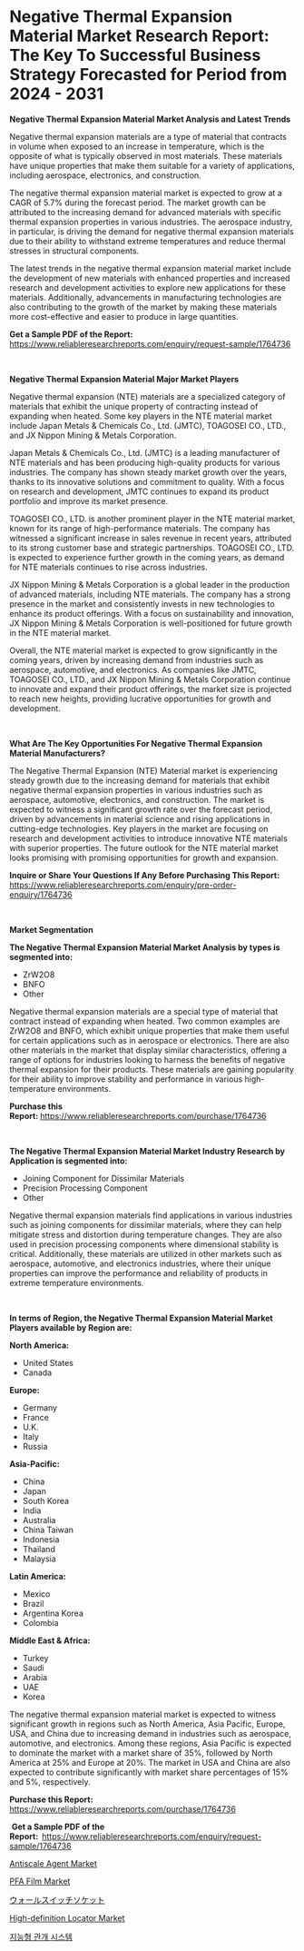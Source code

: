 <p><h1>Negative Thermal Expansion Material Market Research Report: The Key To Successful Business Strategy Forecasted for Period from 2024 - 2031</h1></p><p><strong>Negative Thermal Expansion Material Market Analysis and Latest Trends</strong></p>
<p><p>Negative thermal expansion materials are a type of material that contracts in volume when exposed to an increase in temperature, which is the opposite of what is typically observed in most materials. These materials have unique properties that make them suitable for a variety of applications, including aerospace, electronics, and construction.</p><p>The negative thermal expansion material market is expected to grow at a CAGR of 5.7% during the forecast period. The market growth can be attributed to the increasing demand for advanced materials with specific thermal expansion properties in various industries. The aerospace industry, in particular, is driving the demand for negative thermal expansion materials due to their ability to withstand extreme temperatures and reduce thermal stresses in structural components.</p><p>The latest trends in the negative thermal expansion material market include the development of new materials with enhanced properties and increased research and development activities to explore new applications for these materials. Additionally, advancements in manufacturing technologies are also contributing to the growth of the market by making these materials more cost-effective and easier to produce in large quantities.</p></p>
<p><strong>Get a Sample PDF of the Report:&nbsp;</strong> <a href="https://www.reliableresearchreports.com/enquiry/request-sample/1764736">https://www.reliableresearchreports.com/enquiry/request-sample/1764736</a></p>
<p>&nbsp;</p>
<p><strong>Negative Thermal Expansion Material Major Market Players</strong></p>
<p><p>Negative thermal expansion (NTE) materials are a specialized category of materials that exhibit the unique property of contracting instead of expanding when heated. Some key players in the NTE material market include Japan Metals & Chemicals Co., Ltd. (JMTC), TOAGOSEI CO., LTD., and JX Nippon Mining & Metals Corporation.</p><p>Japan Metals & Chemicals Co., Ltd. (JMTC) is a leading manufacturer of NTE materials and has been producing high-quality products for various industries. The company has shown steady market growth over the years, thanks to its innovative solutions and commitment to quality. With a focus on research and development, JMTC continues to expand its product portfolio and improve its market presence.</p><p>TOAGOSEI CO., LTD. is another prominent player in the NTE material market, known for its range of high-performance materials. The company has witnessed a significant increase in sales revenue in recent years, attributed to its strong customer base and strategic partnerships. TOAGOSEI CO., LTD. is expected to experience further growth in the coming years, as demand for NTE materials continues to rise across industries.</p><p>JX Nippon Mining & Metals Corporation is a global leader in the production of advanced materials, including NTE materials. The company has a strong presence in the market and consistently invests in new technologies to enhance its product offerings. With a focus on sustainability and innovation, JX Nippon Mining & Metals Corporation is well-positioned for future growth in the NTE material market.</p><p>Overall, the NTE material market is expected to grow significantly in the coming years, driven by increasing demand from industries such as aerospace, automotive, and electronics. As companies like JMTC, TOAGOSEI CO., LTD., and JX Nippon Mining & Metals Corporation continue to innovate and expand their product offerings, the market size is projected to reach new heights, providing lucrative opportunities for growth and development.</p></p>
<p>&nbsp;</p>
<p><strong>What Are The Key Opportunities For Negative Thermal Expansion Material Manufacturers?</strong></p>
<p><p>The Negative Thermal Expansion (NTE) Material market is experiencing steady growth due to the increasing demand for materials that exhibit negative thermal expansion properties in various industries such as aerospace, automotive, electronics, and construction. The market is expected to witness a significant growth rate over the forecast period, driven by advancements in material science and rising applications in cutting-edge technologies. Key players in the market are focusing on research and development activities to introduce innovative NTE materials with superior properties. The future outlook for the NTE material market looks promising with promising opportunities for growth and expansion.</p></p>
<p><strong>Inquire or Share Your Questions If Any Before Purchasing This Report:</strong> <a href="https://www.reliableresearchreports.com/enquiry/pre-order-enquiry/1764736">https://www.reliableresearchreports.com/enquiry/pre-order-enquiry/1764736</a></p>
<p>&nbsp;</p>
<p><strong>Market Segmentation</strong></p>
<p><strong>The Negative Thermal Expansion Material Market Analysis by types is segmented into:</strong></p>
<p><ul><li>ZrW2O8</li><li>BNFO</li><li>Other</li></ul></p>
<p><p>Negative thermal expansion materials are a special type of material that contract instead of expanding when heated. Two common examples are ZrW2O8 and BNFO, which exhibit unique properties that make them useful for certain applications such as in aerospace or electronics. There are also other materials in the market that display similar characteristics, offering a range of options for industries looking to harness the benefits of negative thermal expansion for their products. These materials are gaining popularity for their ability to improve stability and performance in various high-temperature environments.</p></p>
<p><strong>Purchase this Report:&nbsp;</strong><a href="https://www.reliableresearchreports.com/purchase/1764736">https://www.reliableresearchreports.com/purchase/1764736</a></p>
<p>&nbsp;</p>
<p><strong>The Negative Thermal Expansion Material Market Industry Research by Application is segmented into:</strong></p>
<p><ul><li>Joining Component for Dissimilar Materials</li><li>Precision Processing Component</li><li>Other</li></ul></p>
<p><p>Negative thermal expansion materials find applications in various industries such as joining components for dissimilar materials, where they can help mitigate stress and distortion during temperature changes. They are also used in precision processing components where dimensional stability is critical. Additionally, these materials are utilized in other markets such as aerospace, automotive, and electronics industries, where their unique properties can improve the performance and reliability of products in extreme temperature environments.</p></p>
<p>&nbsp;</p>
<p><strong>In terms of Region, the Negative Thermal Expansion Material Market Players available by Region are:</strong></p>
<p>
    <p> <strong> North America: </strong>
        <ul>
            <li>United States</li>
            <li>Canada</li>
        </ul>
        </p> 
    <p> <strong> Europe: </strong>
        <ul>
            <li>Germany</li>
            <li>France</li>
            <li>U.K.</li>
            <li>Italy</li>
            <li>Russia</li>
        </ul>
        </p> 
    <p> <strong> Asia-Pacific: </strong>
        <ul>
            <li>China</li>
            <li>Japan</li>
            <li>South Korea</li>
            <li>India</li>
            <li>Australia</li>
            <li>China Taiwan</li>
            <li>Indonesia</li>
            <li>Thailand</li>
            <li>Malaysia</li>
        </ul>
        </p> 
    <p> <strong> Latin America: </strong>
        <ul>
            <li>Mexico</li>
            <li>Brazil</li>
            <li>Argentina Korea</li>
            <li>Colombia</li>
        </ul>
        </p> 
    <p> <strong> Middle East & Africa: </strong>
        <ul>
            <li>Turkey</li>
            <li>Saudi</li>
            <li>Arabia</li>
            <li>UAE</li>
            <li>Korea</li>
        </ul>
    </p>
    </p>
<p><p>The negative thermal expansion material market is expected to witness significant growth in regions such as North America, Asia Pacific, Europe, USA, and China due to increasing demand in industries such as aerospace, automotive, and electronics. Among these regions, Asia Pacific is expected to dominate the market with a market share of 35%, followed by North America at 25% and Europe at 20%. The market in USA and China are also expected to contribute significantly with market share percentages of 15% and 5%, respectively.</p></p>
<p><strong>Purchase this Report: </strong><a href="https://www.reliableresearchreports.com/purchase/1764736">https://www.reliableresearchreports.com/purchase/1764736</a></p>
<p>&nbsp;<strong>Get a Sample PDF of the Report:&nbsp;&nbsp;</strong><a href="https://www.reliableresearchreports.com/enquiry/request-sample/1764736">https://www.reliableresearchreports.com/enquiry/request-sample/1764736</a></p>
<p><strong></strong></p>
<p><p><a href="https://github.com/Sherrillcrooksxa8i18ucf2m/Market-Research-Report-List-1/blob/main/antiscale-agent-market.md">Antiscale Agent Market</a></p><p><a href="https://github.com/derrinmiltonellis35gcl/Market-Research-Report-List-1/blob/main/pfa-film-market.md">PFA Film Market</a></p><p><a href="https://github.com/hwbcz413288296/Market-Research-Report-List-1/blob/main/7118318193671.md">ウォールスイッチソケット</a></p><p><a href="https://issuu.com/reportprime-2/docs/high-definition-locator-market-size-2030.pptx">High-definition Locator Market</a></p><p><a href="https://github.com/fredrickeglers/Market-Research-Report-List-1/blob/main/3021585193455.md">지능형 관개 시스템</a></p></p>